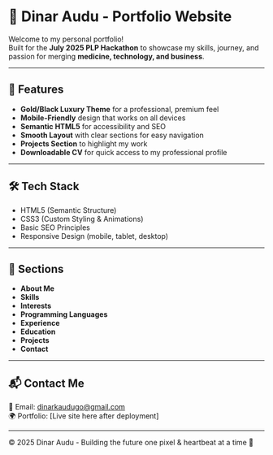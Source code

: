 # 🌟 Dinar Audu - Portfolio Website

Welcome to my personal portfolio!  
Built for the **July 2025 PLP Hackathon** to showcase my skills, journey, and passion for merging **medicine, technology, and business**.

---

## 🚀 Features
- **Gold/Black Luxury Theme** for a professional, premium feel  
- **Mobile-Friendly** design that works on all devices  
- **Semantic HTML5** for accessibility and SEO  
- **Smooth Layout** with clear sections for easy navigation  
- **Projects Section** to highlight my work  
- **Downloadable CV** for quick access to my professional profile  

---

## 🛠️ Tech Stack
- HTML5 (Semantic Structure)
- CSS3 (Custom Styling & Animations)
- Basic SEO Principles
- Responsive Design (mobile, tablet, desktop)

---

## 📂 Sections
- **About Me**
- **Skills**
- **Interests**
- **Programming Languages**
- **Experience**
- **Education**
- **Projects**
- **Contact**

---

## 📬 Contact Me
📧 Email: [dinarkaudugo@gmail.com](mailto:dinarkaudugo@gmail.com)  
🌍 Portfolio: [Live site here after deployment]  

---

© 2025 Dinar Audu - Building the future one pixel & heartbeat at a time 💛
